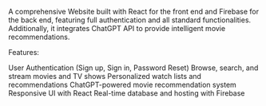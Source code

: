 A comprehensive Website built with React for the front end and Firebase for the back end, featuring full authentication and all standard functionalities. Additionally, it integrates ChatGPT API to provide intelligent movie recommendations.

Features:

User Authentication (Sign up, Sign in, Password Reset)
Browse, search, and stream movies and TV shows
Personalized watch lists and recommendations
ChatGPT-powered movie recommendation system
Responsive UI with React
Real-time database and hosting with Firebase
